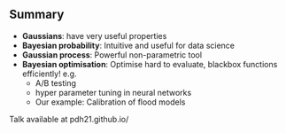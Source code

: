 ## Summary
* **Gaussians**: have very useful properties
* **Bayesian probability**: Intuitive and useful for data science
* **Gaussian process**: Powerful non-parametric tool
* **Bayesian optimisation**: Optimise hard to evaluate, blackbox functions efficiently! e.g.
    - A/B testing
    - hyper parameter tuning in neural networks
    - Our example: Calibration of flood models
    

Talk available at pdh21.github.io/
